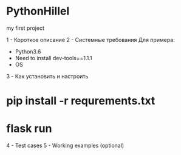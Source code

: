 # PythonHillel
my first project

1 - Короткое описание
2 - Системные требования
Для примера:
* Python3.6
* Need to install dev-tools==1.1.1
* OS 

3 - Как установить и настроить
# pip install -r requrements.txt
# flask run

4 - Test cases
5 - Working examples (optional)
